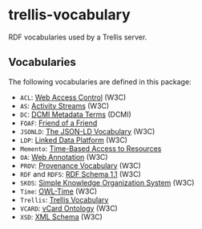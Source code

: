 # trellis-vocabulary

RDF vocabularies used by a Trellis server.

## Vocabularies

The following vocabularies are defined in this package:

* `ACL`: [Web Access Control](https://www.w3.org/wiki/WebAccessControl) (W3C)
* `AS`: [Activity Streams](https://www.w3.org/TR/activitystreams-vocabulary/) (W3C)
* `DC`: [DCMI Metadata Terms](http://dublincore.org/documents/dcmi-terms/) (DCMI)
* `FOAF`: [Friend of a Friend](http://xmlns.com/foaf/spec/)
* `JSONLD`: [The JSON-LD Vocabulary](https://www.w3.org/ns/json-ld) (W3C)
* `LDP`: [Linked Data Platform](https://www.w3.org/ns/ldp) (W3C)
* `Memento`: [Time-Based Access to Resources](https://tools.ietf.org/html/rfc7089)
* `OA`: [Web Annotation](https://www.w3.org/ns/oa) (W3C)
* `PROV`: [Provenance Vocabulary](http://www.w3.org/TR/prov-o/) (W3C)
* `RDF` and `RDFS`: [RDF Schema 1.1](https://www.w3.org/TR/rdf-schema/) (W3C)
* `SKOS`: [Simple Knowledge Organization System](https://www.w3.org/2009/08/skos-reference/skos.html) (W3C)
* `Time`: [OWL-Time](https://www.w3.org/TR/owl-time/) (W3C)
* `Trellis`: [Trellis Vocabulary](https://www.trellisldp.org/ns/trellis.html)
* `VCARD`: [vCard Ontology](https://www.w3.org/TR/vcard-rdf) (W3C)
* `XSD`: [XML Schema](https://www.w3.org/TR/xmlschema-2/) (W3C)
